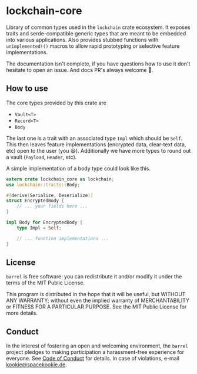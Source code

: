 # lockchain-core

Library of common types used in the `lockchain` crate ecosystem. It exposes traits and serde-compatible generic types that are meant to be embedded into various applications. Also provides stubbed functions with `unimplemented!()` macros to allow rapid prototyping or selective feature implementations.

The documentation isn't complete, if you have questions how to use it don't hesitate to open an issue. And docs PR's always welcome 💚.

## How to use

The core types provided by this crate are

- `Vault<T>`
- `Record<T>`
- `Body`

The last one is a trait with an associated type `Impl` which should be `Self`. This then leaves feature implementations (encrypted data, clear-text data, etc) open to the user (you 😆). Additionally we have more types to round out a vault (`Payload`, `Header`, etc).

A simple implementation of a body type could look like this.

```rust
extern crate lockchain_core as lockchain;
use lockchain::traits::Body;

#[derive(Serialize, Deserialize)]
struct EncryptedBody {
    // ... your fields here ...
}

impl Body for EncryptedBody {
    type Impl = Self;

    // ... function implementations ...
}
```

## License

`barrel` is free software: you can redistribute it and/or modify it under the terms of the MIT Public License.

This program is distributed in the hope that it will be useful, but WITHOUT ANY WARRANTY; without even the implied warranty of MERCHANTABILITY or FITNESS FOR A PARTICULAR PURPOSE. See the MIT Public License for more details.


## Conduct

In the interest of fostering an open and welcoming environment, the `barrel` project pledges to making participation a harassment-free experience for everyone. See [Code of Conduct](../code_of_conduct.md) for details. In case of violations, e-mail [kookie@spacekookie.de](mailto:kookie@spacekookie.de).
